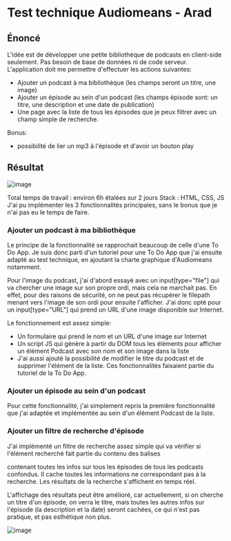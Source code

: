 # Test technique Audiomeans - Arad

## Énoncé

L'idée est de développer une petite bibliothèque de podcasts en client-side seulement. Pas besoin de base de données ni de code serveur.
L'application doit me permettre d'effectuer les actions suivantes:

- Ajouter un podcast à ma bibliothèque (les champs seront un titre, une image)
- Ajouter un épisode au sein d'un podcast (les champs épisode sont: un titre, une description et une date de publication)
- Une page avec la liste de tous les épisodes que je peux filtrer avec un champ simple de recherche.

Bonus:

- possibilité de lier un mp3 à l'épisode et d'avoir un bouton play

## Résultat
![image](https://user-images.githubusercontent.com/69279025/214445904-d0658dc2-6e76-40e9-8b62-1476563c2d2e.png)

Total temps de travail : environ 6h étalées sur 2 jours
Stack : HTML, CSS, JS
J'ai pu implémenter les 3 fonctionnalités principales, sans le bonus que je n'ai pas eu le temps de faire.

### Ajouter un podcast à ma bibliothèque

Le principe de la fonctionnalité se rapprochait beaucoup de celle d'une To Do App. Je suis donc parti d'un tutoriel pour une To Do App que j'ai ensuite adapté au test technique, en ajoutant la charte graphique d'Audiomeans notamment.

Pour l'image du podcast, j'ai d'abord essayé avec un input[type="file"] qui va chercher une image sur son propre ordi, mais cela ne marchait pas. En effet, pour des raisons de sécurité, on ne peut pas récupérer le filepath menant vers l'image de son ordi pour ensuite l'afficher.
J'ai donc opté pour un input[type="URL"] qui prend un URL d'une image disponible sur Internet.

Le fonctionnement est assez simple:

- Un formulaire qui prend le nom et un URL d'une image sur Internet
- Un script JS qui génère à partir du DOM tous les éléments pour afficher un élément Podcast avec son nom et son image dans la liste
- J'ai aussi ajouté la possibilité de modifier le titre du podcast et de supprimer l'élément de la liste. Ces fonctionnalités faisaient partie du tutoriel de la To Do App.

### Ajouter un épisode au sein d'un podcast

Pour cette fonctionnalité, j'ai simplement repris la première fonctionnalité que j'ai adaptée et implémentée au sein d'un élément Podcast de la liste.

### Ajouter un filtre de recherche d'épisode

J'ai implémenté un filtre de recherche assez simple qui va vérifier si l'élément recherché fait partie du contenu des balises <p> contenant toutes les infos sur tous les épisodes de tous les podcasts confondus.
Il cache toutes les informations ne correspondant pas à la recherche.
Les résultats de la recherche s'affichent en temps réel.

L'affichage des résultats peut être amélioré, car actuellement, si on cherche un titre d'un épisode, on verra le titre, mais toutes les autres infos sur l'épisode (la description et la date) seront cachées, ce qui n'est pas pratique, et pas esthétique non plus.

![image](https://user-images.githubusercontent.com/69279025/214446140-d8e187c5-8db9-4658-a487-c94d98541c1f.png)

